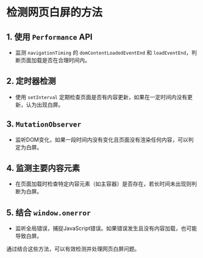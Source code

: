 # 检测网页白屏的方法

## 1. 使用 `Performance` API
- 监测 `navigationTiming` 的 `domContentLoadedEventEnd` 和 `loadEventEnd`，判断页面加载是否在合理时间内。

## 2. 定时器检测
- 使用 `setInterval` 定期检查页面是否有内容更新，如果在一定时间内没有更新，认为出现白屏。

## 3. `MutationObserver`
- 监听DOM变化，如果一段时间内没有变化且页面没有渲染任何内容，可以判定为白屏。

## 4. 监测主要内容元素
- 在页面加载时检查特定内容元素（如主容器）是否存在，若长时间未出现则判断为白屏。

## 5. 结合 `window.onerror`
- 监听全局错误，捕捉JavaScript错误。如果错误发生且没有内容加载，也可能导致白屏。

通过结合这些方法，可以有效检测并处理网页白屏问题。

